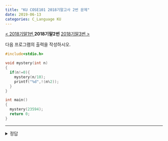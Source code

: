 ```yaml
---
title: "KU COSE101 2018기말고사 2번 문제"
date: 2019-06-13
categories: C_Language KU
---
```


[< 2018기말1번 ](https://detegice.github.io/COSE101-2018Final-Pro1)
 **2018기말2번** 
[ 2018기말3번 >](https://detegice.github.io/COSE101-2018Final-Pro3)

다음 프로그램의 출력을 작성하시오.

~~~c
#include<stdio.h>

void mystery(int n)
{
  if(n!=0){
    mystery(n/10);
    printf("%d",!(n%2));
  }
}

int main()
{
  mystery(23594);
  return 0;
}
~~~

***

<details><summary>정답</summary>
  
{% highlight text %}

10001

- mystery(23594)를 실행하면 재귀함수로 계속 들어간다.
  - mystery(2359);
    - mystery(235);
      - mystery(23);
        - mystery(2);
          - mystery(0); --> if문 들어가지 않고 바로 return
        - n%2가 0이므로, 1을 출력
      - n%2가 1이므로, 0을 출력
    - n%2가 1이므로, 0을 출력
  - n%2가 1이므로, 0을 출력
- n%2가 0이므로, 1을 출력

따라서 10001이 출력된다.

{% endhighlight %}

</details>
